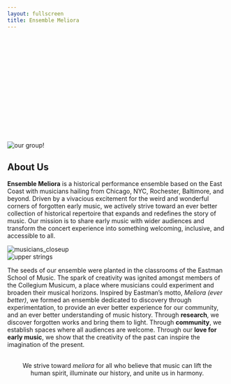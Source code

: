 ```yaml
---
layout: fullscreen
title: Ensemble Meliora
---
```


<div style="height: 15rem;"></div>

<img src="{{ site.baseurl }}/assets/img/mei_photoshoot/ensemblemeliora-087_HR.jpeg" alt="our group!" class="full-banner">

## About Us

<div class="text-image-row">
  <div class="text-column">
    <p>
      <strong>Ensemble Meliora</strong> is a historical performance ensemble based on the East Coast with musicians hailing from Chicago, NYC, Rochester, Baltimore, and beyond. Driven by a vivacious excitement for the weird and wonderful corners of forgotten early music, we actively strive toward an ever better collection of historical repertoire that expands and redefines the story of music. Our mission is to share early music with wider audiences and transform the concert experience into something welcoming, inclusive, and accessible to all.
    </p>
  </div>
  <div class="image-column">
    <img src="{{ site.baseurl }}/assets/img/mei_photoshoot/ensemblemeliora-071.jpg" alt="musicians_closeup" />
  </div>
</div>

<div class="text-image-row">
  <div class="image-column">
    <img src="{{ site.baseurl }}/assets/img/mei_photoshoot/ensemblemeliora-091.jpg" alt="upper strings" />
  </div>
  <div class="text-column">
    <p>
The seeds of our ensemble were planted in the classrooms of the Eastman School of Music. The spark of creativity was ignited amongst members of the Collegium Musicum, a place where musicians could experiment and broaden their musical horizons. Inspired by Eastman’s motto, <em>Meliora (ever better)</em>, we formed an ensemble dedicated to discovery through experimentation, to provide an ever better experience for our community, and an ever better understanding of music history.  Through <strong>research</strong>, we discover forgotten works and bring them to light. Through <strong>community</strong>, we establish spaces where all audiences are welcome. Through our <strong>love for early music</strong>, we show that the creativity of the past can inspire the imagination of the present. 
    </p>
  </div>
</div>
<br>
<p style="text-align: center; margin: 0 1rem;">
  We strive toward <em>meliora</em> for all who believe that music can lift the human spirit, illuminate our history, and unite us in harmony. 
</p>
<br>



